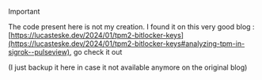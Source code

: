 > [!IMPORTANT]
> The code present here is not my creation.
> I found it on this very good blog  :<br>
> [https://lucasteske.dev/2024/01/tpm2-bitlocker-keys](https://lucasteske.dev/2024/01/tpm2-bitlocker-keys#analyzing-tpm-in-sigrok--pulseview), go check it out
> 
> (I just backup it here in case it not available anymore on the original blog)
